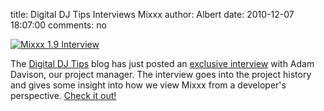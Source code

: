 title: Digital DJ Tips Interviews Mixxx
author: Albert
date: 2010-12-07 18:07:00
comments: no

[![Mixxx 1.9 Interview]({static}/images/news/Screenshot2.png)](http://www.digitaldjtips.com/2010/12/mixxx-1-9-interview/)

The [Digital DJ Tips](http://www.digitaldjtips.com/) blog has just posted an [exclusive interview](http://www.digitaldjtips.com/2010/12/mixxx-1-9-interview/) with Adam Davison, our project manager.
The interview goes into the project history and gives some insight into how we view Mixxx from a developer's perspective.
[Check it out!](http://www.digitaldjtips.com/2010/12/mixxx-1-9-interview/)

